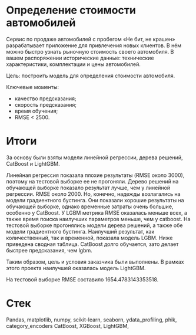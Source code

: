 # Определение стоимости автомобилей
Сервис по продаже автомобилей с пробегом «Не бит, не крашен» разрабатывает приложение для привлечения новых клиентов. В нём можно быстро узнать рыночную стоимость своего автомобиля. В вашем распоряжении исторические данные: технические характеристики, комплектации и цены автомобилей.

Цель: построить модель для определения стоимости автомобиля.

Ключевые моменты:
- качество предсказания;
- скорость предсказания;
- время обучения;
- RMSE < 2500.

# Итоги 
За основу были взяты модели линейной регрессии, дерева решений, CatBoost и LightGBM.

Линейная регрессия показала плохие результаты (RMSE около 3000), поэтому на тестовой выборке ее не прогоняли.
Дерево решений на обучающей выборке показало результат лучше, чем у линейной регрессии. RMSE около 2000.
Но, конечно, надежды возлагались на модели градиентного бустинга. Они показали хорошие результаты на обучающей выборке, однако временные затраты очень большие, особенно у CatBoost. У LGBM метрика RMSE оказалась меньше всех, а также время поиска наилучших параметров меньше, чем у catboost.
На тестовой выборке прогонялись модели дерева решений, а также обе модели градиентного бустинга. Наилучший результат, как количественный, так и временной, показала модель LGBM. Ниже приведена сводная таблица. CatBoost долго обучается, зато делает быстрее предсказания, чем lgbm.

Таким образом, цель и условия заказчика были выполнены. В рамках этого проекта наилучшей оказалась модель LightGBM.

На тестовой выборке RMSE составило 1654.4783143353518.

# Стек
Pandas, matplotlib, numpy, scikit-learn, seaborn, ydata_profiling, phik, category_encoders CatBoost, XGBoost, LightGBM, 